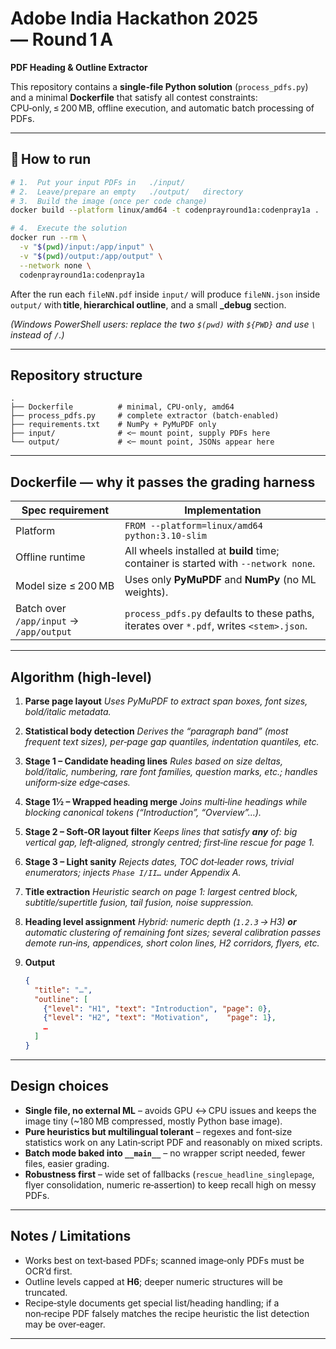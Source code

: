 # Adobe India Hackathon 2025 — Round 1 A  
**PDF Heading & Outline Extractor**

This repository contains a **single‑file Python solution** (`process_pdfs.py`) and a
minimal **Dockerfile** that satisfy all contest constraints: CPU‑only, ≤ 200 MB,
offline execution, and automatic batch processing of PDFs.

---

## 🚀 How to run

```bash
# 1.  Put your input PDFs in   ./input/
# 2.  Leave/prepare an empty   ./output/   directory
# 3.  Build the image (once per code change)
docker build --platform linux/amd64 -t codenprayround1a:codenpray1a .

# 4.  Execute the solution
docker run --rm \
  -v "$(pwd)/input:/app/input" \
  -v "$(pwd)/output:/app/output" \
  --network none \
  codenprayround1a:codenpray1a
````

After the run each `fileNN.pdf` inside `input/` will produce
`fileNN.json` inside `output/` with **title**, **hierarchical outline**, and a
small **\_debug** section.

*(Windows PowerShell users: replace the two `$(pwd)` with `${PWD}` and use `\`
instead of `/`.)*

---

## Repository structure

```
.
├── Dockerfile          # minimal, CPU‑only, amd64
├── process_pdfs.py     # complete extractor (batch‑enabled)
├── requirements.txt    # NumPy + PyMuPDF only
├── input/              # <─ mount point, supply PDFs here
└── output/             # <─ mount point, JSONs appear here
```

---

## Dockerfile — why it passes the grading harness

| Spec requirement                        | Implementation                                                                          |
| --------------------------------------- | --------------------------------------------------------------------------------------- |
| Platform                                | `FROM --platform=linux/amd64 python:3.10-slim`                                          |
| Offline runtime                         | All wheels installed at **build** time; container is started with `--network none`.     |
| Model size ≤ 200 MB                     | Uses only **PyMuPDF** and **NumPy** (no ML weights).                                    |
| Batch over `/app/input` → `/app/output` | `process_pdfs.py` defaults to these paths, iterates over `*.pdf`, writes `<stem>.json`. |

---

## Algorithm (high‑level)

1. **Parse page layout**
   *Uses PyMuPDF to extract span boxes, font sizes, bold/italic metadata.*

2. **Statistical body detection**
   *Derives the “paragraph band” (most frequent text sizes), per‑page gap
   quantiles, indentation quantiles, etc.*

3. **Stage 1 – Candidate heading lines**
   *Rules based on size deltas, bold/italic, numbering, rare font families,
   question marks, etc.; handles uniform‑size edge‑cases.*

4. **Stage 1½ – Wrapped heading merge**
   *Joins multi‑line headings while blocking canonical tokens
   (“Introduction”, “Overview”…).*

5. **Stage 2 – Soft‑OR layout filter**
   *Keeps lines that satisfy **any** of: big vertical gap, left‑aligned,
   strongly centred; first‑line rescue for page 1.*

6. **Stage 3 – Light sanity**
   *Rejects dates, TOC dot‐leader rows, trivial enumerators; injects
   `Phase I/II…` under Appendix A.*

7. **Title extraction**
   *Heuristic search on page 1: largest centred block, subtitle/supertitle
   fusion, tail fusion, noise suppression.*

8. **Heading level assignment**
   *Hybrid: numeric depth (`1.2.3` → H3) **or** automatic clustering of
   remaining font sizes; several calibration passes demote run‑ins,
   appendices, short colon lines, H2 corridors, flyers, etc.*

9. **Output**

   ```json
   {
     "title": "…",
     "outline": [
       {"level": "H1", "text": "Introduction", "page": 0},
       {"level": "H2", "text": "Motivation",    "page": 1},
       …
     ]
   }
   ```

---

## Design choices

* **Single file, no external ML** – avoids GPU ↔ CPU issues and keeps the image
  tiny (\~180 MB compressed, mostly Python base image).
* **Pure heuristics but multilingual tolerant** – regexes and font‑size
  statistics work on any Latin‑script PDF and reasonably on mixed scripts.
* **Batch mode baked into `__main__`** – no wrapper script needed, fewer files,
  easier grading.
* **Robustness first** – wide set of fallbacks (`rescue_headline_singlepage`,
  flyer consolidation, numeric re‑assertion) to keep recall high on messy PDFs.

---

## Notes / Limitations

* Works best on text‑based PDFs; scanned image‑only PDFs must be OCR’d first.
* Outline levels capped at **H6**; deeper numeric structures will be
  truncated.
* Recipe‑style documents get special list/heading handling; if a non‑recipe PDF
  falsely matches the recipe heuristic the list detection may be over‑eager.

---
